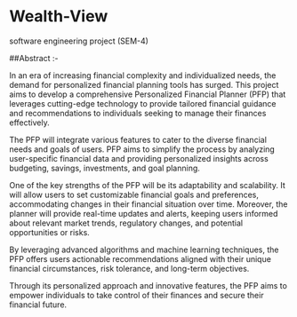 # Wealth-View
software engineering project (SEM-4)

##Abstract :-

In an era of increasing financial complexity and individualized needs, the demand for personalized financial planning tools has surged. This project aims to develop a comprehensive Personalized Financial Planner (PFP) that leverages cutting-edge technology to provide tailored financial guidance and recommendations to individuals seeking to manage their finances effectively. 

The PFP will integrate various features to cater to the diverse financial needs and goals of users. PFP aims to simplify the process by analyzing user-specific financial data and providing personalized insights across budgeting, savings, investments, and goal planning. 

One of the key strengths of the PFP will be its adaptability and scalability. It will allow users to set customizable financial goals and preferences, accommodating changes in their financial situation over time. Moreover, the planner will provide real-time updates and alerts, keeping users informed about relevant market trends, regulatory changes, and potential opportunities or risks.

By leveraging advanced algorithms and machine learning techniques, the PFP offers users actionable recommendations aligned with their unique financial circumstances, risk tolerance, and long-term objectives. 

Through its personalized approach and innovative features, the PFP aims to empower individuals to take control of their finances and secure their financial future.
